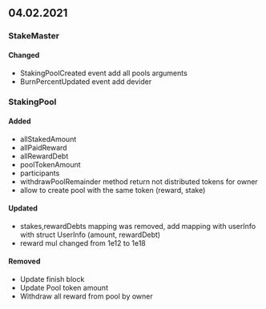 ## 04.02.2021

### StakeMaster

#### Changed
- StakingPoolCreated event add all pools arguments
- BurnPercentUpdated event add devider


### StakingPool

#### Added 
- allStakedAmount
- allPaidReward
- allRewardDebt
- poolTokenAmount
- participants
- withdrawPoolRemainder method return not distributed tokens for owner
- allow to create pool with the same token (reward, stake)


#### Updated
- stakes,rewardDebts mapping was removed, add mapping with userInfo with struct UserInfo (amount, rewardDebt)
- reward mul changed from 1e12 to 1e18

#### Removed
- Update finish block
- Update Pool token amount
- Withdraw all reward from pool by owner